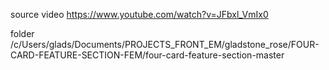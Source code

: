 
source video
https://www.youtube.com/watch?v=JFbxl_VmIx0


folder
/c/Users/glads/Documents/PROJECTS_FRONT_EM/gladstone_rose/FOUR-CARD-FEATURE-SECTION-FEM/four-card-feature-section-master
